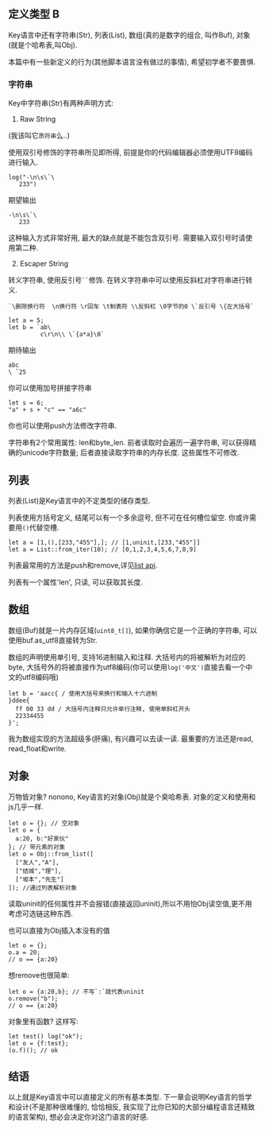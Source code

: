 ## 定义类型 B

Key语言中还有字符串(Str), 列表(List), 数组(真的是数字的组合, 叫作Buf), 对象(就是个哈希表,叫Obj). 

本篇中有一些新定义的行为(其他脚本语言没有做过的事情), 希望初学者不要畏惧.

### 字符串

Key中字符串(Str)有两种声明方式:

1. Raw String

(我该叫它`质符串`么..)

使用双引号修饰的字符串所见即所得, 前提是你的代码编辑器必须使用UTF8编码进行输入. 

```
log("-\n\s\`\
   233")
```

期望输出

```
-\n\s\`\
   233
```

这种输入方式非常好用, 最大的缺点就是不能包含双引号. 需要输入双引号时请使用第二种.

2. Escaper String

转义字符串, 使用反引号` `` `修饰. 在转义字符串中可以使用反斜杠对字符串进行转义.

```
`\删除换行符  \n换行符 \r回车 \t制表符 \\反斜杠 \0字节的0 \`反引号 \{左大括号`
```

```
let a = 5;
let b = `ab\
         c\r\n\\ \`{a*a}\0`
```

期待输出

```
abc
\ `25
```

你可以使用加号拼接字符串

```
let s = 6;
"a" + s + "c" == "a6c"
```

你也可以使用push方法修改字符串.

字符串有2个常用属性: len和byte_len. 前者读取时会遍历一遍字符串, 可以获得精确的unicode字符数量; 后者直接读取字符串的内存长度. 这些属性不可修改.

## 列表

列表(List)是Key语言中的不定类型的储存类型.

列表使用方括号定义, 结尾可以有一个多余逗号, 但不可在任何槽位留空. 你或许需要用`()`代替空槽.

```
let a = [1,(),[233,"455"],]; // [1,uninit,[233,"455"]]
let a = List::from_iter(10); // [0,1,2,3,4,5,6,7,8,9]
```

列表最常用的方法是push和remove,详见[list api](../primitives/list.md). 

列表有一个属性'len', 只读, 可以获取其长度.

## 数组

数组(Buf)就是一片内存区域(`uint8_t[]`), 如果你确信它是一个正确的字符串, 可以使用buf.as_utf8直接转为Str.

数组的声明使用单引号, 支持16进制输入和注释. 大括号内的将被解析为对应的byte, 大括号外的将被直接作为utf8编码(你可以使用`log('中文')`直接去看一个中文的utf8编码哦)

```
let b = 'aacc{ / 使用大括号来换行和输入十六进制
}ddee{
  ff 00 33 dd / 大括号内注释只允许单行注释, 使用单斜杠开头
  22334455
}';
```

我为数组实现的方法超级多(肝痛), 有兴趣可以去读一读. 最重要的方法还是read, read_float和write.

## 对象

万物皆对象? nonono, Key语言的对象(Obj)就是个臭哈希表. 对象的定义和使用和js几乎一样.

```
let o = {}; // 空对象
let o = {
  a:20, b:"好家伙"
}; // 带元素的对象
let o = Obj::from_list([
  ["友人","A"],
  ["结城","理"],
  ["坂本","先生"]
]); //通过列表解析对象
```

读取uninit的任何属性并不会报错(直接返回uninit),所以不用怕Obj读空值,更不用考虑可选链这种东西.

也可以直接为Obj插入本没有的值

```
let o = {};
o.a = 20;
// o == {a:20}
```

想remove也很简单:

```
let o = {a:20,b}; // 不写`:`就代表uninit
o.remove("b");
// o == {a:20}
```

对象里有函数? 这样写:

```
let test() log("ok");
let o = {f:test};
(o.f)(); // ok
```

## 结语

以上就是Key语言中可以直接定义的所有基本类型. 下一章会说明Key语言的哲学和设计(不是那种很难懂的, 恰恰相反, 我实现了比你已知的大部分编程语言还精致的语言架构), 想必会决定你对这门语言的好感. 
